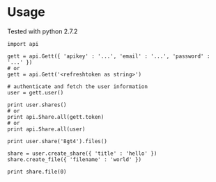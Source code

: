 # Usage

Tested with python 2.7.2

	import api

	gett = api.Gett({ 'apikey' : '...', 'email' : '...', 'password' : '...' })
	# or 
	gett = api.Gett('<refreshtoken as string>')

	# authenticate and fetch the user information
	user = gett.user()

	print user.shares()
	# or
	print api.Share.all(gett.token)
	# or
	print api.Share.all(user)

	print user.share('8gt4').files()

	share = user.create_share({ 'title' : 'hello' })
	share.create_file({ 'filename' : 'world' })

	print share.file(0)
